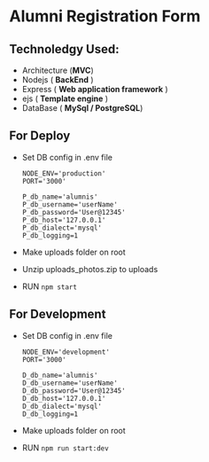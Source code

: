# Alumni Registration Form
## Technoledgy Used:
- Architecture (**MVC**)
- Nodejs ( **BackEnd** )
- Express ( **Web application framework** )
- ejs ( **Template engine** )
- DataBase ( **MySql / PostgreSQL**)

## For Deploy
- Set DB config in .env file
    ```
    NODE_ENV='production'
    PORT='3000'

    P_db_name='alumnis'
    P_db_username='userName'
    P_db_password='User@12345'
    P_db_host='127.0.0.1'
    P_db_dialect='mysql'
    P_db_logging=1
    ```

- Make uploads folder on root
- Unzip uploads_photos.zip to uploads
- RUN ``npm start``

## For Development
- Set DB config in .env file
    ```
    NODE_ENV='development'
    PORT='3000'

    D_db_name='alumnis'
    D_db_username='userName'
    D_db_password='User@12345'
    D_db_host='127.0.0.1'
    D_db_dialect='mysql'
    D_db_logging=1
    ```

- Make uploads folder on root
- RUN ``npm run start:dev``

